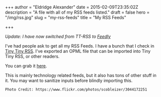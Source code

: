 +++
author = "Eldridge Alexander"
date = 2015-02-09T23:35:02Z
description = "A file with all of my RSS feeds listed."
draft = false
hero = "/img/rss.jpg"
slug = "my-rss-feeds"
title = "My RSS Feeds"

+++

*Update: I have now switched from TT-RSS to [Feedly](https://feedly.com)*

I've had people ask to get all my RSS Feeds. I have a bunch that I check in [Tiny Tiny RSS](http://tt-rss.org/). I've exported an OPML file that can be imported into Tiny Tiny RSS, or other readers.

You can grab it [here](/files/feedly.opml).

This is mainly technology related feeds, but it also has tons of other stuff in it. You may want to sanitize inputs before blindly importing this. 



`Photo Credit: https://www.flickr.com/photos/scobleizer/3044172251`
